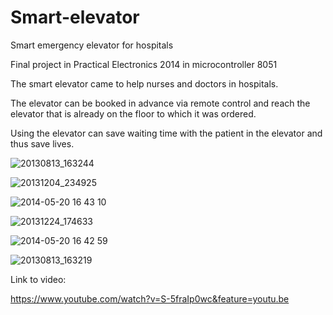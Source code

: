 # Smart-elevator
Smart emergency elevator for hospitals


Final project in Practical Electronics 2014 in microcontroller 8051



The smart elevator came to help nurses and doctors in hospitals.


The elevator can be booked in advance via remote control and reach the elevator that is already on the floor to which it was ordered.


Using the elevator can save waiting time with the patient in the elevator and thus save lives.


![20130813_163244](https://user-images.githubusercontent.com/77153363/104738858-b921d580-574e-11eb-8b5a-a3dca4fac798.jpg)

![20131204_234925](https://user-images.githubusercontent.com/77153363/104738882-c0e17a00-574e-11eb-9ecf-46723582b650.jpg)

![2014-05-20 16 43 10](https://user-images.githubusercontent.com/77153363/104739060-f2f2dc00-574e-11eb-935c-455a38b1607e.jpg)

![20131224_174633](https://user-images.githubusercontent.com/77153363/104738902-c4750100-574e-11eb-860e-7b48c5d8e123.jpg)

![2014-05-20 16 42 59](https://user-images.githubusercontent.com/77153363/104738942-d060c300-574e-11eb-8274-44cbdd7181af.jpg)

![20130813_163219](https://user-images.githubusercontent.com/77153363/104738967-d8206780-574e-11eb-8b36-d57af660453d.jpg)








Link to video:

https://www.youtube.com/watch?v=S-5fraIp0wc&feature=youtu.be
